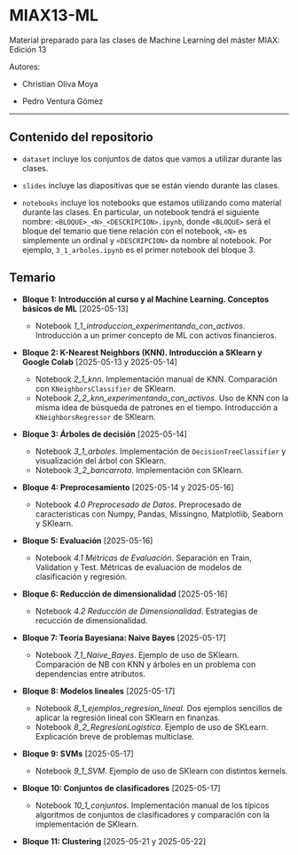 # MIAX13-ML

Material preparado para las clases de Machine Learning del máster MIAX: Edición 13

Autores:

* Christian Oliva Moya

* Pedro Ventura Gómez

<hr>

## Contenido del repositorio

* `dataset` incluye los conjuntos de datos que vamos a utilizar durante las clases.

* `slides` incluye las diapositivas que se están viendo durante las clases.

* `notebooks` incluye los notebooks que estamos utilizando como material durante las clases. En particular, un notebook tendrá el siguiente nombre: `<BLOQUE>_<N>_<DESCRIPCION>.ipynb`, donde `<BLOQUE>` será el bloque del temario que tiene relación con el notebook, `<N>` es simplemente un ordinal y `<DESCRIPCION>` da nombre al notebook. Por ejemplo, `3_1_arboles.ipynb` es el primer notebook del bloque 3.

## Temario

* **Bloque 1: Introducción al curso y al Machine Learning. Conceptos básicos de ML** [2025-05-13]
  * Notebook *1_1_introduccion_experimentando_con_activos*. Introducción a un primer concepto de ML con activos financieros.
  
* **Bloque 2: K-Nearest Neighbors (KNN). Introducción a SKlearn y Google Colab** [2025-05-13 y 2025-05-14]
  * Notebook *2_1_knn*. Implementación manual de KNN. Comparación con `KNeighborsClassifier` de SKlearn.
  * Notebook *2_2_knn_experimentando_con_activos*. Uso de KNN con la misma idea de búsqueda de patrones en el tiempo. Introducción a `KNeighborsRegressor` de SKlearn.
  
* **Bloque 3: Árboles de decisión** [2025-05-14]
  * Notebook *3_1_arboles*. Implementación de `DecisionTreeClassifier` y visualización del árbol con SKlearn.
  * Notebook *3_2_bancarrota*. Implementación con SKlearn.
  
* **Bloque 4: Preprocesamiento** [2025-05-14 y 2025-05-16]
  * Notebook *4.0 Preprocesado de Datos*. Preprocesado de características con Numpy, Pandas, Missingno, Matplotlib, Seaborn y SKlearn.

* **Bloque 5: Evaluación** [2025-05-16]
  * Notebook *4.1 Métricas de Evaluación*. Separación en Train, Validation y Test. Métricas de evaluación de modelos de clasificación y regresión.

* **Bloque 6: Reducción de dimensionalidad** [2025-05-16]
  * Notebook *4.2 Reducción de Dimensionalidad*. Estrategias de recucción de dimensionalidad.

* **Bloque 7: Teoría Bayesiana: Naive Bayes** [2025-05-17]
  * Notebook *7_1_Naive_Bayes*. Ejemplo de uso de SKlearn. Comparación de NB con KNN y árboles en un problema con dependencias entre atributos.

* **Bloque 8: Modelos lineales** [2025-05-17]
  * Notebook *8_1_ejemplos_regresion_lineal*. Dos ejemplos sencillos de aplicar la regresión lineal con SKlearn en finanzas.
  * Notebook *8_2_RegresionLogistica*. Ejemplo de uso de SKLearn. Explicación breve de problemas multiclase.

* **Bloque 9: SVMs** [2025-05-17]
  * Notebook *9_1_SVM*. Ejemplo de uso de SKlearn con distintos kernels.

* **Bloque 10: Conjuntos de clasificadores** [2025-05-17]
  * Notebook *10_1_conjuntos*. Implementación manual de los típicos algoritmos de conjuntos de clasificadores y comparación con la implementación de SKlearn.

* **Bloque 11: Clustering** [2025-05-21 y 2025-05-22]
